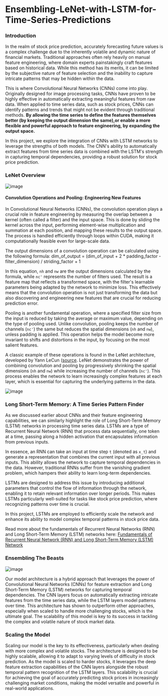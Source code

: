 # Ensembling-LeNet-with-LSTM-for-Time-Series-Predictions
### Introduction
In the realm of stock price prediction, accurately forecasting future values is a complex challenge due to the inherently volatile and dynamic nature of financial markets. Traditional approaches often rely heavily on manual feature engineering, where domain experts painstakingly craft features based on historical data. While this method has its merits, it can be limited by the subjective nature of feature selection and the inability to capture intricate patterns that may be hidden within the data.

This is where Convolutional Neural Networks (CNNs) come into play. Originally designed for image processing tasks, CNNs have proven to be highly effective in automatically extracting meaningful features from raw data. When applied to time series data, such as stock prices, CNNs can identify patterns and trends that might not be evident through traditional methods. 
**By allowing the time series to define the features themselves better (by keeping the output dimension the same),or enable a more flexible and powerful approach to feature engineering, by expanding the output space.**

In this project, we explore the integration of CNNs with LSTM networks to leverage the strengths of both models. The CNN's ability to automatically extract features from time series data is combined with the LSTM's strength in capturing temporal dependencies, providing a robust solution for stock price prediction.

### LeNet Overview 

![image](https://github.com/user-attachments/assets/49b1fbd6-073d-4c94-8ca4-0d55a5d1777f)
#### Convolution Operations and Pooling: Engineering New Features

In Convolutional Neural Networks (CNNs), the convolution operation plays a crucial role in feature engineering by measuring the overlap between a kernel (often called a filter) and the input space. This is done by sliding the kernel across the input, performing element-wise multiplication and summation at each position, and mapping these results to the output space. The process is handled efficiently through loops within CUDA, making it computationally feasible even for large-scale data.

The output dimensions of a convolution operation can be calculated using the following formula:
dim_of_output = (dim_of_input + 2 * padding_factor - filter_dimension) / striding_factor + 1

In this equation, `nh` and `nw` are the output dimensions calculated by the formula, while `nc'` represents the number of filters used. The result is a feature map that reflects a transformed space, with the filter's learnable parameters being adapted by the network to minimize loss. This effectively means that the convolution operation is not just transforming the data but also discovering and engineering new features that are crucial for reducing prediction error.

Pooling is another fundamental operation, where a specified filter size from the input is reduced by taking the average or maximum value, depending on the type of pooling used. Unlike convolution, pooling keeps the number of channels (`nc'`) the same but reduces the spatial dimensions (`nh` and `nw`), unless padding is applied. This operation helps the model become more invariant to shifts and distortions in the input, by focusing on the most salient features.

A classic example of these operations is found in the LeNet architecture, developed by Yann LeCun ([source](http://vision.stanford.edu/cs598_spring07/papers/Lecun98.pdf). LeNet demonstrates the power of combining convolution and pooling by progressively shrinking the spatial dimensions (`nh` and `nw`) while increasing the number of channels (`nc'`). This process enables the network to learn increasingly complex features at each layer, which is essential for capturing the underlying patterns in the data.


![image](https://github.com/user-attachments/assets/c6c36fc9-b260-48a8-a15b-28b7ba30f003) 
### Long Short-Term Memory: A Time Series Pattern Finder

As we discussed earlier about CNNs and their feature engineering capabilities, we can similarly highlight the role of Long Short-Term Memory (LSTM) networks in processing time series data. LSTMs are a type of Recurrent Neural Network (RNN) that process data sequentially, one token at a time, passing along a hidden activation that encapsulates information from previous inputs.

In essence, an RNN can take an input at time step `t` (denoted as `x_t`) and generate a representation that combines the current input with all previous inputs. This ability allows the network to capture temporal dependencies in the data. However, traditional RNNs suffer from the vanishing gradient problem, which hampers their ability to learn long-term dependencies.

LSTMs are designed to address this issue by introducing additional parameters that control the flow of information through the network, enabling it to retain relevant information over longer periods. This makes LSTMs particularly well-suited for tasks like stock price prediction, where recognizing patterns over time is crucial.

In this project, LSTMs are employed to efficiently scale the network and enhance its ability to model complex temporal patterns in stock price data.

Read more about the fundamentals of Recurrent Neural Networks (RNN) and Long Short-Term Memory (LSTM) networks here: [Fundamentals of Recurrent Neural Network (RNN) and Long Short-Term Memory (LSTM) Network](https://arxiv.org/abs/1808.03314)
### Ensembling The Beasts  
![image](https://github.com/user-attachments/assets/f1453f7b-2ac7-4f4e-9839-30b280997386)

Our model architecture is a hybrid approach that leverages the power of Convolutional Neural Networks (CNNs) for feature extraction and Long Short-Term Memory (LSTM) networks for capturing temporal dependencies. The CNN layers focus on automatically extracting intricate features from the time series data, while the LSTM layers model patterns over time. This architecture has shown to outperform other approaches, especially when scaled to handle more challenging stocks, which is the ultimate goal. The scalability of this model is key to its success in tackling the complex and volatile nature of stock market data.   


### Scaling the Model
Scaling our model is the key to its effectiveness, particularly when dealing with more complex and volatile stocks. The architecture is designed to be highly scalable, allowing it to adapt to varying levels of difficulty in stock prediction. As the model is scaled to harder stocks, it leverages the deep feature extraction capabilities of the CNN layers alongside the robust temporal pattern recognition of the LSTM layers. This scalability is crucial for achieving the goal of accurately predicting stock prices in increasingly challenging market conditions, making the model versatile and powerful in real-world applications.





